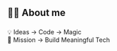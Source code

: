 <h2 align="left">👨‍💻 About me</h2>

###

<p align="left">💡 Ideas → Code → Magic<br>🎯 Mission → Build Meaningful Tech</p>
